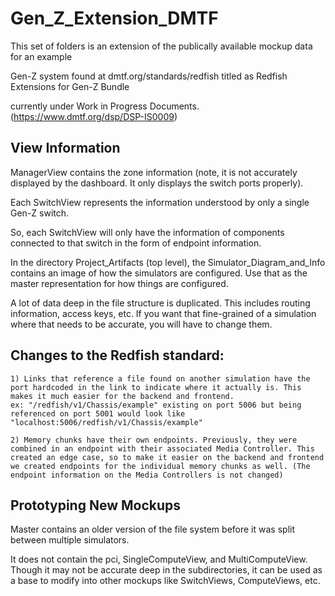 # Gen_Z_Extension_DMTF

This set of folders is an extension of the publically available mockup data for an example

Gen-Z system found at dmtf.org/standards/redfish titled as Redfish Extensions for Gen-Z Bundle

currently under Work in Progress Documents. (https://www.dmtf.org/dsp/DSP-IS0009)

## View Information
ManagerView contains the zone information (note, it is not accurately displayed by the dashboard. It only displays the switch ports properly).

Each SwitchView represents the information understood by only a single Gen-Z switch.

So, each SwitchView will only have the information of components connected to that switch in the form of endpoint information.

In the directory Project_Artifacts (top level), the Simulator_Diagram_and_Info contains an image of how the simulators are configured. Use that as the master representation for how things are configured.

A lot of data deep in the file structure is duplicated. This includes routing information, access keys, etc. If you want that fine-grained of a simulation where that needs to be accurate, you will have to change them.

## Changes to the Redfish standard:

	1) Links that reference a file found on another simulation have the port hardcoded in the link to indicate where it actually is. This makes it much easier for the backend and frontend.
	ex: "/redfish/v1/Chassis/example" existing on port 5006 but being referenced on port 5001 would look like "localhost:5006/redfish/v1/Chassis/example"

	2) Memory chunks have their own endpoints. Previously, they were combined in an endpoint with their associated Media Controller. This created an edge case, so to make it easier on the backend and frontend we created endpoints for the individual memory chunks as well. (The endpoint information on the Media Controllers is not changed)

## Prototyping New Mockups
Master contains an older version of the file system before it was split between multiple simulators. 

It does not contain the pci, SingleComputeView, and MultiComputeView. Though it may not be accurate deep in the subdirectories, it can be used as a base to modify into other mockups like SwitchViews, ComputeViews, etc.
